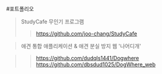 #포트폴리오

> StudyCafe 무인기 프로그램
>> https://github.com/joo-chang/StudyCafe

> 애견 통합 애플리케이션 & 애견 분실 방지 웹 '나어디개'

>> https://github.com/dudqls1441/Dogwhere
>>https://github.com/dbsdud1025/DogWhere_web



